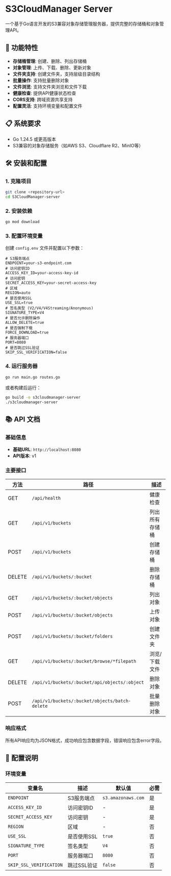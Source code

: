 # S3CloudManager Server

一个基于Go语言开发的S3兼容对象存储管理服务器，提供完整的存储桶和对象管理API。

## 🚀 功能特性

- **存储桶管理**: 创建、删除、列出存储桶
- **对象管理**: 上传、下载、删除、更新对象
- **文件夹支持**: 创建文件夹，支持层级目录结构
- **批量操作**: 支持批量删除对象
- **文件浏览**: 支持文件夹浏览和文件下载
- **健康检查**: 提供API健康状态检查
- **CORS支持**: 跨域资源共享支持
- **配置灵活**: 支持环境变量和配置文件

## 📋 系统要求

- Go 1.24.5 或更高版本
- S3兼容的对象存储服务（如AWS S3、Cloudflare R2、MinIO等）

## 🛠️ 安装和配置

### 1. 克隆项目

```bash
git clone <repository-url>
cd S3CloudManager-server
```

### 2. 安装依赖

```bash
go mod download
```

### 3. 配置环境变量

创建 `config.env` 文件并配置以下参数：

```env
# S3服务端点
ENDPOINT=your-s3-endpoint.com
# 访问密钥ID
ACCESS_KEY_ID=your-access-key-id
# 访问密钥
SECRET_ACCESS_KEY=your-secret-access-key
# 区域
REGION=auto
# 是否使用SSL
USE_SSL=true
# 签名类型 (V2/V4/V4Streaming/Anonymous)
SIGNATURE_TYPE=V4
# 是否允许删除操作
ALLOW_DELETE=true
# 是否强制下载
FORCE_DOWNLOAD=true
# 服务器端口
PORT=8080
# 是否跳过SSL验证
SKIP_SSL_VERIFICATION=false
```

### 4. 运行服务器

```bash
go run main.go routes.go
```

或者构建后运行：

```bash
go build -o s3cloudmanager-server
./s3cloudmanager-server
```

## 📚 API 文档

### 基础信息

- **基础URL**: `http://localhost:8080`
- **API版本**: v1

### 主要接口

| 方法 | 路径 | 描述 |
|------|------|------|
| GET | `/api/health` | 健康检查 |
| GET | `/api/v1/buckets` | 列出所有存储桶 |
| POST | `/api/v1/buckets` | 创建存储桶 |
| DELETE | `/api/v1/buckets/:bucket` | 删除存储桶 |
| GET | `/api/v1/buckets/:bucket/objects` | 列出对象 |
| POST | `/api/v1/buckets/:bucket/objects` | 上传对象 |
| POST | `/api/v1/buckets/:bucket/folders` | 创建文件夹 |
| GET | `/api/v1/buckets/:bucket/browse/*filepath` | 浏览/下载文件 |
| DELETE | `/api/v1/buckets/:bucket/api/objects/:object` | 删除对象 |
| POST | `/api/v1/buckets/:bucket/objects/batch-delete` | 批量删除对象 |

### 响应格式

所有API响应均为JSON格式，成功响应包含数据字段，错误响应包含error字段。

## 🔧 配置说明

### 环境变量

| 变量名 | 描述 | 默认值 | 必需 |
|--------|------|--------|------|
| `ENDPOINT` | S3服务端点 | `s3.amazonaws.com` | 是 |
| `ACCESS_KEY_ID` | 访问密钥ID | - | 是 |
| `SECRET_ACCESS_KEY` | 访问密钥 | - | 是 |
| `REGION` | 区域 | - | 否 |
| `USE_SSL` | 是否使用SSL | `true` | 否 |
| `SIGNATURE_TYPE` | 签名类型 | `V4` | 否 |
| `PORT` | 服务器端口 | `8080` | 否 |
| `SKIP_SSL_VERIFICATION` | 跳过SSL验证 | `false` | 否 |
